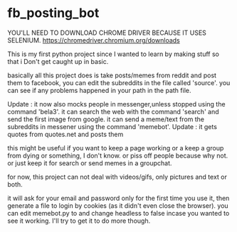 # fb_posting_bot

YOU'LL NEED TO DOWNLOAD CHROME DRIVER BECAUSE IT USES SELENIUM.
https://chromedriver.chromium.org/downloads


This is my first python project since I wanted to learn by making stuff so that i Don't get caught up in basic.

basically all this project does is take posts/memes from reddit and post them to facebook, you can edit the subreddits in the file called 'source'.
you can see if any problems happened in your path in the path file.

Update :
it now also mocks people in messenger,unless stopped using the command 'bela3'.
it can search the web with the command 'search' and send the first image from google.
it can send a meme/text from the subreddits in messener using the command 'memebot'.
Update :
it gets quotes from quotes.net and posts them

this might be useful if you want to keep a page working or a keep a group from dying or something, I don't know.
or piss off people because why not.
or just keep it for search or send memes in a groupchat.

for now, this project can not deal with videos/gifs, only pictures and text or both.

it will ask for your email and password only for the first time you use it, then generate a file to login by cookies (as it didn't even close the browser).
you can edit memebot.py to and change headless to false incase you wanted to see it working.
I'll try to get it to do more though.
